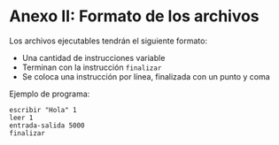 # Anexo II: Formato de los archivos

Los archivos ejecutables tendrán el siguiente formato:

- Una cantidad de instrucciones variable
- Terminan con la instrucción `finalizar`
- Se coloca una instrucción por línea, finalizada con un punto y coma

Ejemplo de programa:

```
escribir "Hola" 1
leer 1
entrada-salida 5000
finalizar
```
